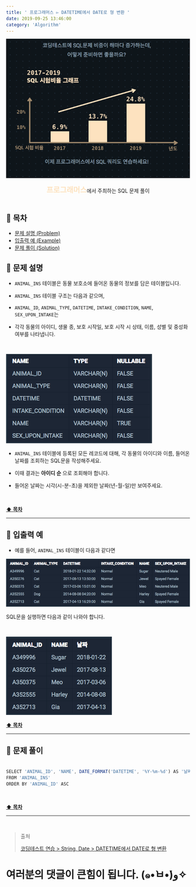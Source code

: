 ```yaml
---
title: ' 프로그래머스 ▻ DATETIME에서 DATE로 형 변환 '
date: 2019-09-25 13:46:00
category: 'Algorithm'
---
```


![](../../images/sql/logo.png)

<center><strong style="color:#FDE2BF; font-size: 20px;">프로그래머스</strong>에서 주최하는 SQL 문제 풀이</center>

<br />

## **💎 목차**

- [문제 설명 (Problem)](#-문제-설명)
- [입출력 예 (Example)](#-입출력-예)
- [문제 풀이 (Solution)](#-문제-풀이)

## **📕 문제 설명**

- `ANIMAL_INS` 테이블은 동물 보호소에 들어온 동물의 정보를 담은 테이블입니다.

- `ANIMAL_INS` 테이블 구조는 다음과 같으며,

- `ANIMAL_ID`, `ANIMAL_TYPE`, `DATETIME`, `INTAKE_CONDITION`, `NAME`, `SEX_UPON_INTAKE`는

- 각각 동물의 아이디, 생물 종, 보호 시작일, 보호 시작 시 상태, 이름, 성별 및 중성화 여부를 나타냅니다.

<br />

![](../../images/sql/table.1.png)
<br />

- `ANIMAL_INS` 테이블에 등록된 모든 레코드에 대해, 각 동물의 아이디와 이름, 들어온 날짜를 조회하는 SQL문을 작성해주세요.

- 이때 결과는 **아이디 순** 으로 조회해야 합니다.

- 들어온 날짜는 시각(시-분-초)을 제외한 날짜(년-월-일)만 보여주세요.

<br />

**[⬆ 목차](#-목차)**

---

## **📙 입출력 예**

- 예를 들어, `ANIMAL_INS` 테이블이 다음과 같다면

![](../../images/sql/string,date/5-1.example.png)
<br />

SQL문을 실행하면 다음과 같이 나와야 합니다.

<br />

![](../../images/sql/string,date/5-2.example.png)
<br />

**[⬆ 목차](#-목차)**

---

## **📘 문제 풀이**

```js

SELECT 'ANIMAL_ID', 'NAME', DATE_FORMAT('DATETIME', '%Y-%m-%d') AS '날짜'
FROM 'ANIMAL_INS'
ORDER BY 'ANIMAL_ID' ASC

```

<br />

**[⬆ 목차](#-목차)**

---

<br />

> 출처
>
> <a href="https://programmers.co.kr/learn/courses/30/lessons/59414" target="_blank">코딩테스트 연습 > String, Date > DATETIME에서 DATE로 형 변환</a>

# 여러분의 댓글이 큰힘이 됩니다. (๑•̀ㅂ•́)و✧
